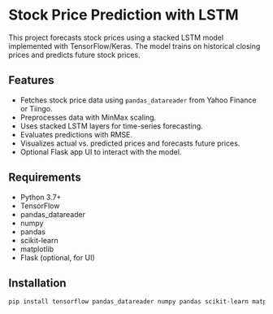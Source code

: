 # Stock Price Prediction with LSTM

This project forecasts stock prices using a stacked LSTM model implemented with TensorFlow/Keras. The model trains on historical closing prices and predicts future stock prices.

## Features

- Fetches stock price data using `pandas_datareader` from Yahoo Finance or Tiingo.
- Preprocesses data with MinMax scaling.
- Uses stacked LSTM layers for time-series forecasting.
- Evaluates predictions with RMSE.
- Visualizes actual vs. predicted prices and forecasts future prices.
- Optional Flask app UI to interact with the model.

## Requirements

- Python 3.7+
- TensorFlow
- pandas_datareader
- numpy
- pandas
- scikit-learn
- matplotlib
- Flask (optional, for UI)

## Installation

```bash
pip install tensorflow pandas_datareader numpy pandas scikit-learn matplotlib Flask

